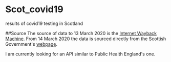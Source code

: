 # Scot_covid19
results of covid19 testing in Scotland

##Source
The source of data to 13 March 2020 is the [Internet Wayback Machine](https://archive.org/search.php?query=https%3A%2F%2Fwww.gov.scot%2Fcoronavirus-covid-19%2F). From 14 March 2020 the data is sourced directly from the Scottish Government's [webpage](https://www.gov.scot/coronavirus-covid-19/).

I am currently looking for an API similar to Public Health England's one. 

 
